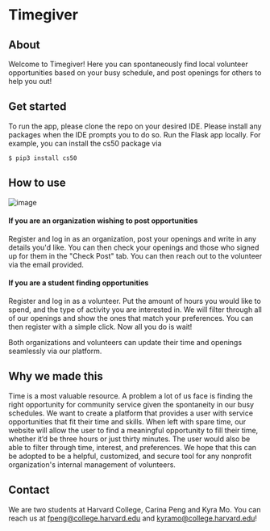 # Timegiver

## About
Welcome to Timegiver! Here you can spontaneously find local volunteer opportunities based on your busy schedule, and post openings for others to help you out!

## Get started
To run the app, please clone the repo on your desired IDE. Please install any packages when the IDE prompts you to do so. Run the Flask app locally.
For example, you can install the cs50 package via
```
$ pip3 install cs50
```

## How to use
![image](https://user-images.githubusercontent.com/60484318/145090292-c623e4e0-3985-4e6f-a461-705c2eb20f58.png)
#### If you are an organization wishing to post opportunities
Register and log in as an organization, post your openings and write in any details you'd like. You can then check your openings and those who signed up for them in the "Check Post" tab. You can then reach out to the volunteer via the email provided.

#### If you are a student finding opportunities
Register and log in as a volunteer. Put the amount of hours you would like to spend, and the type of activity you are interested in. We will filter through all of our openings and show the ones that match your preferences. You can then register with a simple click. Now all you do is wait!

Both organizations and volunteers can update their time and openings seamlessly via our platform.

## Why we made this
Time is a most valuable resource. A problem a lot of us face is finding the right opportunity for community service given the spontaneity in our busy schedules. We want to create a platform that provides a user with service opportunities that fit their time and skills. When left with spare time, our website will allow the user to find a meaningful opportunity to fill their time, whether it’d be three hours or just thirty minutes. The user would also be able to filter through time, interest, and preferences. We hope that this can be adopted to be a helpful, customized, and secure tool for any nonprofit organization's internal management of volunteers.

## Contact
We are two students at Harvard College, Carina Peng and Kyra Mo. You can reach us at fpeng@college.harvard.edu and kyramo@college.harvard.edu!
